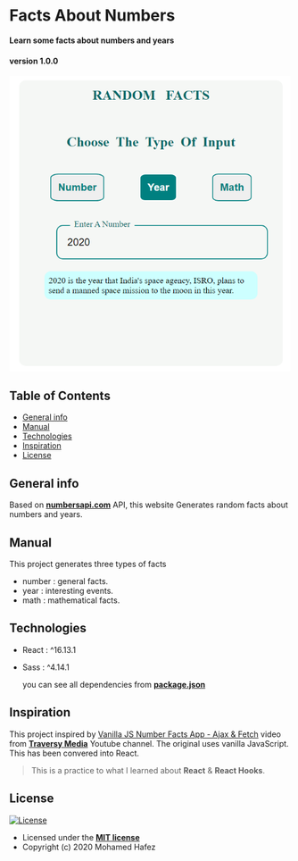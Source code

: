 
# Facts About Numbers
**Learn some facts about numbers and years**
#### version 1.0.0
![App preview](./Readme_assets/preview.png)
## Table of Contents
- [General info](#general-info)
- [Manual](#manual)
- [Technologies](#technologies)
- [Inspiration](#inspiration)
- [License](#license)

## General info
Based on [**numbersapi.com**](http://numbersapi.com/) API, this website Generates random facts about numbers and years.

## Manual
This project generates three types of facts

* number : general facts.
* year :       interesting events.
* math : mathematical facts.

## Technologies

 - React  : ^16.13.1
 - Sass    : ^4.14.1

    you can see all dependencies from **[package.json](package.json)**

## Inspiration
This project inspired by [Vanilla JS Number Facts App - Ajax & Fetch](https://www.youtube.com/watch?v=tUE2Nic21BA&t=3s) video from [**Traversy Media**](https://www.youtube.com/c/TraversyMedia/featured)  Youtube channel.
The original uses vanilla JavaScript. This has been convered into React.

> This is a practice to what I learned about **React** & **React Hooks**.

## License
[![License](http://img.shields.io/:license-mit-blue.svg?style=flat-square)](http://badges.mit-license.org)

- Licensed under the **[MIT license](LICENSE)**
- Copyright (c) 2020 Mohamed Hafez
